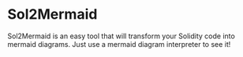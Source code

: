 # Sol2Mermaid

Sol2Mermaid is an easy tool that will transform your Solidity code into mermaid diagrams. Just use a mermaid diagram interpreter to see it!
